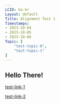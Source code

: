 ```yaml
---
LCID: ko-kr
Layout: default
Title: Alignment Test 1
Timestamps:
- 2023-10-04
- 2023-10-05
- 2023-10-06
Topic: [ 
    "test-topic-0",
    "test-topic-1"
]
---
```


## Hello There!

[test-link-1](blogman://test0/align-0.md)

[test-link-2](blogman://test0/test1/test-post-eee.md)

